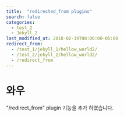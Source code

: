 ```yaml
---
title:  "redirected_from plugins"
search: false
categories: 
  - test_2
  - Jekyll_2
last_modified_at: 2018-02-19T08:06:00-05:00
redirect_from:                              
  - /test_1/jekyll_1/hellow_world2/
  - /test_2/jekyll_2/hellow_world2/
  - /redirect_from
---
```


# 와우

"/redirect_from" plugin 기능을 추가 하였습니다.